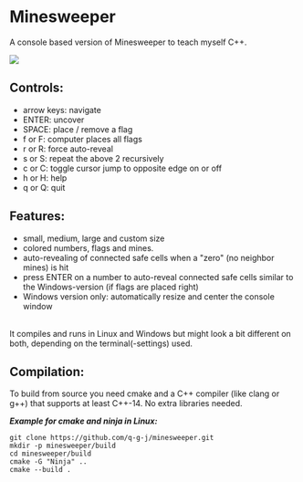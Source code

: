 # Minesweeper

A console based version of Minesweeper to teach myself C++.

![](https://github.com/q-g-j/minesweeper/blob/master/images/game_small.jpg?raw=true)

## Controls:
- arrow keys: navigate
- ENTER: uncover
- SPACE: place / remove a flag
- f or F: computer places all flags
- r or R: force auto-reveal
- s or S: repeat the above 2 recursively
- c or C: toggle cursor jump to opposite edge on or off
- h or H: help
- q or Q: quit
## Features:
- small, medium, large and custom size
- colored numbers, flags and mines.
- auto-revealing of connected safe cells when a "zero" (no neighbor mines) is hit
- press ENTER on a number to auto-reveal connected safe cells similar to the Windows-version (if flags are placed right)
- Windows version only: automatically resize and center the console window
<br/><br/>

It compiles and runs in Linux and Windows but might look a bit different on both, depending on the terminal(-settings) used.

## Compilation:

To build from source you need cmake and a C++ compiler (like clang or g++) that supports at least C++-14. No extra libraries needed.

***Example for cmake and ninja in Linux:***

```
git clone https://github.com/q-g-j/minesweeper.git
mkdir -p minesweeper/build
cd minesweeper/build
cmake -G "Ninja" ..
cmake --build .
```
